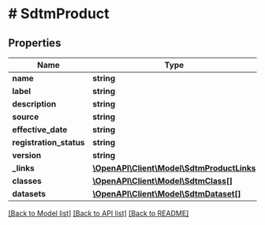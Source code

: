 # # SdtmProduct

## Properties

Name | Type | Description | Notes
------------ | ------------- | ------------- | -------------
**name** | **string** |  | [optional]
**label** | **string** |  | [optional]
**description** | **string** |  | [optional]
**source** | **string** |  | [optional]
**effective_date** | **string** |  | [optional]
**registration_status** | **string** |  | [optional]
**version** | **string** |  | [optional]
**_links** | [**\OpenAPI\Client\Model\SdtmProductLinks**](SdtmProductLinks.md) |  | [optional]
**classes** | [**\OpenAPI\Client\Model\SdtmClass[]**](SdtmClass.md) |  | [optional]
**datasets** | [**\OpenAPI\Client\Model\SdtmDataset[]**](SdtmDataset.md) |  | [optional]

[[Back to Model list]](../../README.md#models) [[Back to API list]](../../README.md#endpoints) [[Back to README]](../../README.md)
